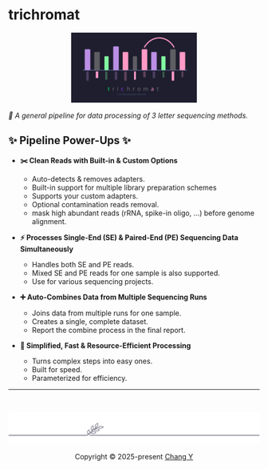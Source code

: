 # trichromat

<p align="center">
    <img src="./docs/trichromat-logo.svg" width="50%" alt="logo" />
</p>

_🧬 A general pipeline for data processing of 3 letter sequencing methods._

## ✨ Pipeline Power-Ups ✨

- **✂️ Clean Reads with Built-in & Custom Options**

  - Auto-detects & removes adapters.
  - Built-in support for multiple library preparation schemes
  - Supports your custom adapters.
  - Optional contamination reads removal.
  - mask high abundant reads (rRNA, spike-in oligo, ...) before genome alignment.

- **⚡ Processes Single-End (SE) & Paired-End (PE) Sequencing Data Simultaneously**

  - Handles both SE and PE reads.
  - Mixed SE and PE reads for one sample is also supported.
  - Use for various sequencing projects.

- **➕ Auto-Combines Data from Multiple Sequencing Runs**

  - Joins data from multiple runs for one sample.
  - Creates a single, complete dataset.
  - Report the combine process in the final report.

- **🚀 Simplified, Fast & Resource-Efficient Processing**
  - Turns complex steps into easy ones.
  - Built for speed.
  - Parameterized for efficiency.

---

&nbsp;

<p align="center">
<img
  src="https://raw.githubusercontent.com/y9c/y9c/master/resource/footer_line.svg?sanitize=true"
/>
</p>

<p align="center">
Copyright &copy; 2025-present
<a href="https://github.com/y9c" target="_blank">Chang Y</a>
</p>
<p align="center">
